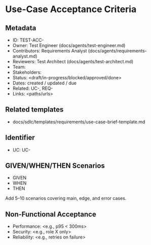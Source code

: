 # Use-Case Acceptance Criteria

## Metadata

- ID: TEST-ACC-<id>
- Owner: Test Engineer (docs/agents/test-engineer.md)
- Contributors: Requirements Analyst (docs/agents/requirements-analyst.md)
- Reviewers: Test Architect (docs/agents/test-architect.md)
- Team: <team>
- Stakeholders: <list>
- Status: <draft/in-progress/blocked/approved/done>
- Dates: created <YYYY-MM-DD> / updated <YYYY-MM-DD> / due <YYYY-MM-DD>
- Related: UC-<id>, REQ-<id>
- Links: <paths/urls>

## Related templates

- docs/sdlc/templates/requirements/use-case-brief-template.md

## Identifier

- UC: UC-<num>

## GIVEN/WHEN/THEN Scenarios

- GIVEN <precondition>
- WHEN <action>
- THEN <observable outcome>

Add 5–10 scenarios covering main, edge, and error cases.

## Non-Functional Acceptance

- Performance: <e.g., p95 < 300ms>
- Security: <e.g., role X only>
- Reliability: <e.g., retries on failure>
